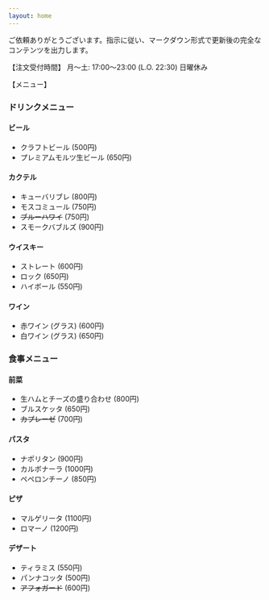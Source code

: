 ```yaml
---
layout: home
---
```


ご依頼ありがとうございます。指示に従い、マークダウン形式で更新後の完全なコンテンツを出力します。

【注文受付時間】
月〜土: 17:00〜23:00 (L.O. 22:30)
日曜休み

【メニュー】

### ドリンクメニュー

#### ビール

- クラフトビール (500円)
- プレミアムモルツ生ビール (650円)

#### カクテル

- キューバリブレ (800円)
- モスコミュール (750円)
- ~~ブルーハワイ~~ (750円)
- スモークバブルズ (900円)

#### ウイスキー

- ストレート (600円)
- ロック (650円)
- ハイボール (550円)

#### ワイン

- 赤ワイン (グラス) (600円)
- 白ワイン (グラス) (650円)

### 食事メニュー

#### 前菜

- 生ハムとチーズの盛り合わせ (800円)
- ブルスケッタ (650円)
- ~~カプレーゼ~~ (700円)

#### パスタ

- ナポリタン (900円)
- カルボナーラ (1000円)
- ペペロンチーノ (850円)

#### ピザ

- マルゲリータ (1100円)
- ロマーノ (1200円)

#### デザート

- ティラミス (550円)
- パンナコッタ (500円)
- ~~アフォガード~~ (600円)
